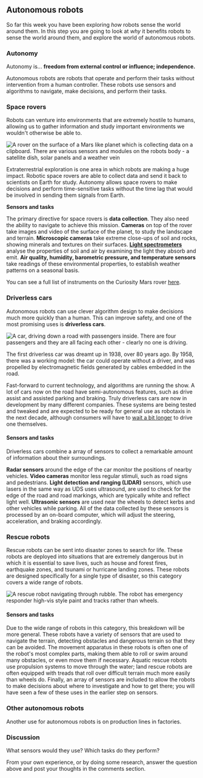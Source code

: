 [comment]: # (
Is this step open? Y/N
If so, short description of this step:
Related links:
Related files:
)

## Autonomous robots

So far this week you have been exploring *how* robots sense the world around them. In this step you are going to look at *why* it benefits robots to sense the world around them, and explore the world of autonomous robots.

### Autonomy

Autonomy is... **freedom from external control or influence; independence.**

Autonomous robots are robots that operate and perform their tasks without intervention from a human controller. These robots use sensors and algorithms to navigate, make decisions, and perform their tasks.

### Space rovers

Robots can venture into environments that are extremely hostile to humans, allowing us to gather information and study important environments we wouldn't otherwise be able to.

![A rover on the surface of a Mars like planet which is collecting data on a clipboard. There are various sensors and modules on the robots body - a satellite dish, solar panels and a weather vein](https://rpf-futurelearn.s3-eu-west-1.amazonaws.com/Robotics+-+Robot+Buggy/Illustration/22-2_5-Exploring_Rover.png)

Extraterrestrial exploration is one area in which robots are making a huge impact. Robotic space rovers are able to collect data and send it back to scientists on Earth for study. Autonomy allows space rovers to make decisions and perform time-sensitive tasks without the time lag that would be involved in sending them signals from Earth.

**Sensors and tasks**

The primary directive for space rovers is **data collection**. They also need the ability to navigate to achieve this mission. **Cameras** on top of the rover take images and video of the surface of the planet, to study the landscape and terrain. **Microscopic cameras** take extreme close-ups of soil and rocks, showing minerals and textures on their surfaces. [**Light spectrometers**](https://sciencing.com/spectrometer-5372347.html) analyse the properties of soil and air by examining the light they absorb and emit. **Air quality, humidity, barometric pressure, and temperature sensors** take readings of these environmental properties, to establish weather patterns on a seasonal basis.  

You can see a full list of instruments on the Curiosity Mars rover [here](https://mars.nasa.gov/msl/spacecraft/instruments/summary/).

### Driverless cars

Autonomous robots can use clever algorithm design to make decisions much more quickly than a human. This can improve safety, and one of the most promising uses is **driverless cars**.

![A car, driving down a road with passengers inside. There are four passengers and they are all facing each other - clearly no one is driving.](https://rpf-futurelearn.s3-eu-west-1.amazonaws.com/Robotics+-+Robot+Buggy/Illustration/21-2_5-Driverless_Car_2.png)

The first driverless car was dreamt up in 1938, over 80 years ago. By 1958, there was a working model: the car could operate without a driver, and was propelled by electromagnetic fields generated by cables embedded in the road.

Fast-forward to current technology, and algorithms are running the show. A lot of cars now on the road have semi-autonomous features, such as drive assist and assisted parking and braking. Truly driverless cars are now in development by many different companies. These systems are being tested and tweaked and are expected to be ready for general use as robotaxis in the next decade, although consumers will have to [wait a bit longer](https://www.wired.com/story/future-of-transportation-self-driving-cars-reality-check) to drive one themselves.

#### Sensors and tasks

Driverless cars combine a array of sensors to collect a remarkable amount of information about their surroundings.

**Radar sensors** around the edge of the car monitor the positions of nearby vehicles. **Video cameras** monitor less regular stimuli, such as road signs and pedestrians. **Light detection and ranging (LIDAR)** sensors, which use lasers in the same way as UDS uses ultrasound, are used to check for the edge of the road and road markings, which are typically white and reflect light well. **Ultrasonic sensors** are used near the wheels to detect kerbs and other vehicles while parking. All of the data collected by these sensors is processed by an on-board computer, which will adjust the steering, acceleration, and braking accordingly.

### Rescue robots

Rescue robots can be sent into disaster zones to search for life. These robots are deployed into situations that are extremely dangerous but in which it is essential to save lives, such as house and forest fires, earthquake zones, and tsunami or hurricane landing zones. These robots are designed specifically for a single type of disaster, so this category covers a wide range of robots.

![A rescue robot navigating through rubble. The robot has emergency responder high-vis style paint and tracks rather than wheels.](https://rpf-futurelearn.s3-eu-west-1.amazonaws.com/Robotics+-+Robot+Buggy/Illustration/23-2_5-Rescue_Robot.png)

#### Sensors and tasks

Due to the wide range of robots in this category, this breakdown will be more general. These robots have a variety of sensors that are used to navigate the terrain, detecting obstacles and dangerous terrain so that they can be avoided. The movement apparatus in these robots is often one of the robot's most complex parts, making them able to roll or swim around many obstacles, or even move them if necessary. Aquatic rescue robots use propulsion systems to move through the water; land rescue robots are often equipped with treads that roll over difficult terrain much more easily than wheels do. Finally, an array of sensors are included to allow the robots to make decisions about where to investigate and how to get there; you will have seen a few of these uses in the earlier step on sensors.

### Other autonomous robots

Another use for autonomous robots is on production lines in factories.

### Discussion

What sensors would they use? Which tasks do they perform?

From your own experience, or by doing some research, answer the question above and post your thoughts in the comments section.
